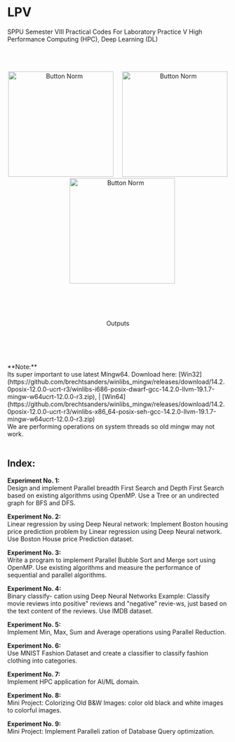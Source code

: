 # LPV
SPPU Semester VIII Practical Codes For Laboratory Practice V High Performance Computing (HPC), Deep Learning (DL)
<br><br><br><br>

<p align="center">
  <img src="https://github.com/user-attachments/assets/2684d9f2-06c5-4ab3-9852-09b906123143" alt="Button Norm" width="240"/>&nbsp;&nbsp;&nbsp;&nbsp;
  <img src="https://github.com/user-attachments/assets/819d8393-8de5-47f9-a024-da90f72223c3" alt="Button Norm" width="240"/>&nbsp;&nbsp;&nbsp;&nbsp;
  <img src="https://github.com/user-attachments/assets/2e442dd7-8531-4e69-89ee-310b8d13ca53" alt="Button Norm" width="240"/>
</p><br><br><br>
<p align="center"> Outputs </p>
<br><br><br><br>
**Note:**<br>
Its super important to use latest Mingw64. Download here: [Win32](https://github.com/brechtsanders/winlibs_mingw/releases/download/14.2.0posix-12.0.0-ucrt-r3/winlibs-i686-posix-dwarf-gcc-14.2.0-llvm-19.1.7-mingw-w64ucrt-12.0.0-r3.zip), | [Win64](https://github.com/brechtsanders/winlibs_mingw/releases/download/14.2.0posix-12.0.0-ucrt-r3/winlibs-x86_64-posix-seh-gcc-14.2.0-llvm-19.1.7-mingw-w64ucrt-12.0.0-r3.zip) <br>
We are performing operations on system threads so old mingw may not work.
<br><br>

## Index:
**Experiment No. 1:**<br>
Design and implement Parallel breadth First Search and Depth First Search based on existing algorithms using OpenMP. Use a Tree or an undirected graph for BFS and DFS.<br>

**Experiment No. 2:**<br>
Linear regression by using Deep Neural network: Implement Boston housing price prediction problem by Linear regression using Deep Neural network. Use Boston House price Prediction dataset. <br>

**Experiment No. 3:**<br>
Write a program to implement Parallel Bubble Sort and Merge sort using OpenMP. Use existing algorithms and measure the performance of sequential and parallel algorithms.<br>

**Experiment No. 4:**<br>
Binary classify- cation using Deep Neural Networks Example: Classify movie reviews into positive" reviews and "negative" revie-ws, just based on the text content of the reviews. Use IMDB dataset.<br>

**Experiment No. 5:**<br>
Implement Min, Max, Sum and Average operations using Parallel Reduction.<br>

**Experiment No. 6:**<br>
Use MNIST Fashion Dataset and create a classifier to classify fashion clothing into categories.<br>

**Experiment No. 7:**<br>
Implement HPC application for AI/ML domain.<br>

**Experiment No. 8:**<br>
Mini Project: Colorizing Old B&W Images: color old black and white images to colorful images.<br>

**Experiment No. 9:**<br>
Mini Project: Implement Paralleli zation of Database Query optimization.<br>











